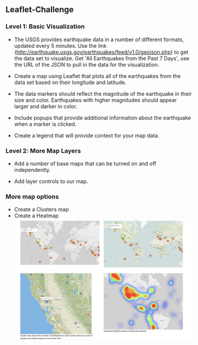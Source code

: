 ## Leaflet-Challenge

### Level 1: Basic Visualization

* The USGS provides earthquake data in a number of different formats, updated every 5 minutes.  Use the link (http://earthquake.usgs.gov/earthquakes/feed/v1.0/geojson.php) to get the data set to visualize. Get 'All Earthquakes from the Past 7 Days', use the URL of the JSON to pull in the data for the visualization.

* Create a map using Leaflet that plots all of the earthquakes from the data set based on their longitude and latitude.

* The data markers should reflect the magnitude of the earthquake in their size and color. Earthquakes with higher magnitudes should appear larger and darker in color.

* Include popups that provide additional information about the earthquake when a marker is clicked.

* Create a legend that will provide context for your map data.


### Level 2: More Map Layers

* Add a number of base maps that can be turned on and off independently.

* Add layer controls to our map.

### More map options

* Create a Clusters map
* Create a Heatmap
![image](images/map3.png)

